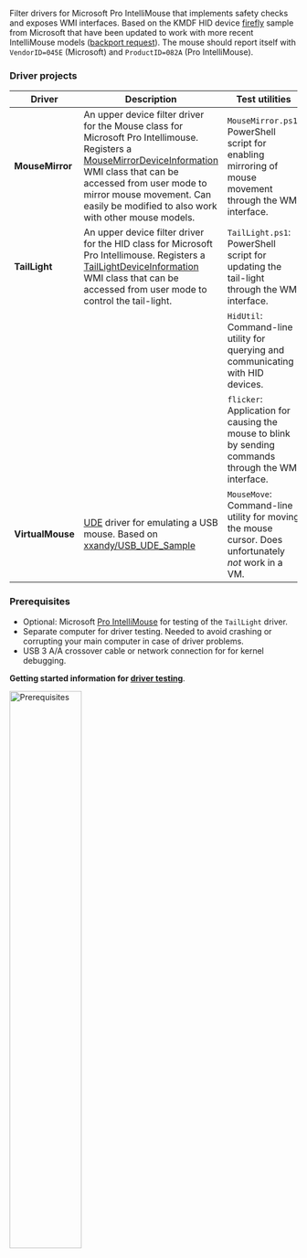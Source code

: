 Filter drivers for Microsoft Pro IntelliMouse that implements safety checks and exposes WMI interfaces. Based on the KMDF HID device [firefly](https://github.com/microsoft/Windows-driver-samples/tree/main/hid/firefly) sample from Microsoft that have been updated to work with more recent IntelliMouse models ([backport request](https://github.com/microsoft/Windows-driver-samples/issues/1022)). The mouse should report itself with `VendorID=045E` (Microsoft) and `ProductID=082A` (Pro IntelliMouse).

### Driver projects
| Driver      | Description                                             | Test utilities |
|-------------|---------------------------------------------------------|----------------|
| **MouseMirror** | An upper device filter driver for the Mouse class for Microsoft Pro Intellimouse. Registers a [MouseMirrorDeviceInformation](MouseMirror/MouseMirror.mof) WMI class that can be accessed from user mode to mirror mouse movement. Can easily be modified to also work with other mouse models. | `MouseMirror.ps1`: PowerShell script for enabling mirroring of mouse movement through the WMI interface. |
| **TailLight** | An upper device filter driver for the HID class for Microsoft Pro Intellimouse. Registers a [TailLightDeviceInformation](TailLight/TailLight.mof) WMI class that can be accessed from user mode to control the tail-light. | `TailLight.ps1`: PowerShell script for updating the tail-light through the WMI interface. |
|               |                    | `HidUtil`: Command-line utility for querying and communicating with HID devices. |
|               |                    | `flicker`: Application for causing the mouse to blink by sending commands through the WMI interface. |
| **VirtualMouse** | [UDE](https://learn.microsoft.com/en-us/windows-hardware/drivers/usbcon/developing-windows-drivers-for-emulated-usb-host-controllers-and-devices) driver for emulating a USB mouse. Based on [xxandy/USB_UDE_Sample](https://github.com/xxandy/USB_UDE_Sample) | `MouseMove`: Command-line utility for moving the mouse cursor. Does unfortunately _not_ work in a VM. |

### Prerequisites
* Optional: Microsoft [Pro IntelliMouse](https://www.microsoft.com/en/accessories/products/mice/microsoft-pro-intellimouse) for testing of the `TailLight` driver.
* Separate computer for driver testing. Needed to avoid crashing or corrupting your main computer in case of driver problems.
* USB 3 A/A crossover cable or network connection for for kernel debugging.

**Getting started information for [driver testing](../../wiki/Driver-testing)**.

<img alt="Prerequisites" src="Prerequisites.png" width="50%" height="50%" />  
